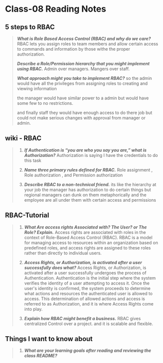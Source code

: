 # Class-08 Reading Notes

## 5 steps to RBAC

> ***What is Role Based Access Control (RBAC) and why do we care?***
> RBAC lets you assign roles to team members and allow 
> certain access to commands and information by those withe 
> the proper authorization.
>
> ***Describe a Role/Permission hierarchy that you might implement using RBAC.***
> Admin over managers. Mangers over staff.
>
> ***What approach might you take to implement RBAC?***
> so the admin would have all the privileges from
> assigning roles to creating and viewing information
>
> the manager would have similar power to a admin but would
> have some few to no restrictions.
>
> and finally staff they would have enough access to do
> there
> job but could not make serious changes with approval from
> manager or admin.
>

## wiki - RBAC

> 1. ***If Authentication is “you are who you say you are,” what is Authorization?***
> Authorization is saying I have the credentials to do this
> task
>
> 2. ***Name three primary rules defined for RBAC.***
> Role assignment , Role authorization , and Permission authorization
>
> 3. ***Describe RBAC to a non-technical friend.***
> its like the hierarchy at your job the manager has authorization to do certain things but regional managers can dunk on them metaphorically and the employee are all under them with certain access and permissions
>

## RBAC-Tutorial

> 1. ***What Are access rights Associated with? The User? or The Role? Explain.***
> Access rights are associated with roles in the context of
> Role-Based Access Control (RBAC). RBAC is a model for
> managing access to resources within an organization based
> on predefined roles, and access rights are assigned to
> these roles rather than directly to individual users.
>
> 2. ***Access Rights, or Authorization, is activated after a user successfully does what?***
> Access Rights, or Authorization, is activated after a
> user successfully undergoes the process of
> Authentication. Authentication is the initial step where
> the system verifies the identity of a user attempting to
> access it. Once the user's identity is
> confirmed, the system proceeds to determine what actions
> and resources the authenticated user is allowed to
> access. This determination of allowed actions and access
> is referred to as Authorization, and it is where Access
> Rights come into play.
>
> 3. ***Explain how RBAC might benefit a business.***
> RBAC gives centralized Control over a project. and it is 
> scalable and flexible.
>

## Things I want to know about

> 1. ***What are your learning goals after reading and reviewing the class README?***
>
>